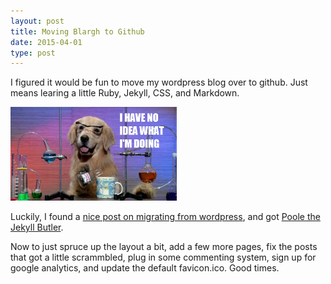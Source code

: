 ```yaml
---
layout: post
title: Moving Blargh to Github
date: 2015-04-01
type: post
---
```


I figured it would be fun to move my wordpress blog over to github.  Just means learing a little Ruby, Jekyll, CSS, and Markdown.

<img src="assets/fa5.jpg" alt="I have no idea what I'm doing" height="150">

Luckily, I found a [nice post on migrating from wordpress](http://joshualande.com/jekyll-github-pages-poole/), and got [Poole the Jekyll Butler](http://getpoole.com/). 

Now to just spruce up the layout a bit, add a few more pages, fix the posts that got a little scrammbled, plug in some commenting system, sign up for google analytics, and update the default favicon.ico. Good times.



